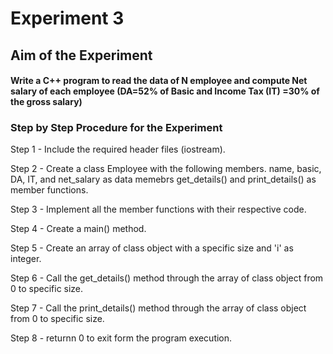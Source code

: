 # Experiment 3
## Aim of the Experiment
#### Write a C++ program to read the data of N employee and compute Net salary of each employee (DA=52% of Basic and Income Tax (IT) =30% of the gross salary)
### Step by Step Procedure for the Experiment
Step 1 - Include the required header files (iostream).

Step 2 - Create a class Employee with the following members.
name, basic, DA, IT, and net_salary as data memebrs
get_details() and print_details() as member functions.

Step 3 - Implement all the member functions with their respective code.

Step 4 - Create a main() method.

Step 5 - Create an array of class object with a specific size and 'i' as integer.

Step 6 - Call the get_details() method through the array of class object from 0 to specific size.

Step 7 - Call the print_details() method through the array of class object from 0 to specific size.

Step 8 - returnn 0 to exit form the program execution.


